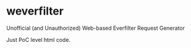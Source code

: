 # weverfilter
Unofficial (and Unauthorized) Web-based Everfilter Request Generator

Just PoC level html code.
